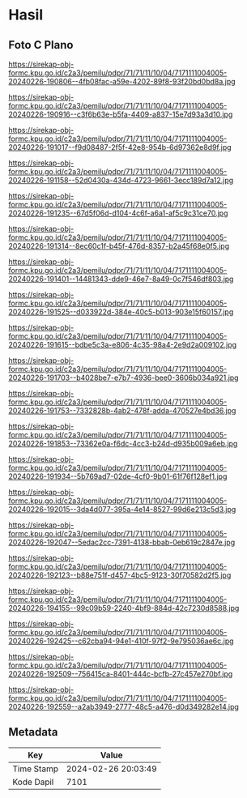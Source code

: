 # Hasil

## Foto C Plano

https://sirekap-obj-formc.kpu.go.id/c2a3/pemilu/pdpr/71/71/11/10/04/7171111004005-20240226-190806--4fb08fac-a59e-4202-89f8-93f20bd0bd8a.jpg

https://sirekap-obj-formc.kpu.go.id/c2a3/pemilu/pdpr/71/71/11/10/04/7171111004005-20240226-190916--c3f6b63e-b5fa-4409-a837-15e7d93a3d10.jpg

https://sirekap-obj-formc.kpu.go.id/c2a3/pemilu/pdpr/71/71/11/10/04/7171111004005-20240226-191017--f9d08487-2f5f-42e8-954b-6d97362e8d9f.jpg

https://sirekap-obj-formc.kpu.go.id/c2a3/pemilu/pdpr/71/71/11/10/04/7171111004005-20240226-191158--52d0430a-434d-4723-9661-3ecc189d7a12.jpg

https://sirekap-obj-formc.kpu.go.id/c2a3/pemilu/pdpr/71/71/11/10/04/7171111004005-20240226-191235--67d5f06d-d104-4c6f-a6a1-af5c9c31ce70.jpg

https://sirekap-obj-formc.kpu.go.id/c2a3/pemilu/pdpr/71/71/11/10/04/7171111004005-20240226-191314--8ec60c1f-b45f-476d-8357-b2a45f68e0f5.jpg

https://sirekap-obj-formc.kpu.go.id/c2a3/pemilu/pdpr/71/71/11/10/04/7171111004005-20240226-191401--14481343-dde9-46e7-8a49-0c7f546df803.jpg

https://sirekap-obj-formc.kpu.go.id/c2a3/pemilu/pdpr/71/71/11/10/04/7171111004005-20240226-191525--d033922d-384e-40c5-b013-903e15f60157.jpg

https://sirekap-obj-formc.kpu.go.id/c2a3/pemilu/pdpr/71/71/11/10/04/7171111004005-20240226-191615--bdbe5c3a-e806-4c35-98a4-2e9d2a009102.jpg

https://sirekap-obj-formc.kpu.go.id/c2a3/pemilu/pdpr/71/71/11/10/04/7171111004005-20240226-191703--b4028be7-e7b7-4936-bee0-3606b034a921.jpg

https://sirekap-obj-formc.kpu.go.id/c2a3/pemilu/pdpr/71/71/11/10/04/7171111004005-20240226-191753--7332828b-4ab2-478f-adda-470527e4bd36.jpg

https://sirekap-obj-formc.kpu.go.id/c2a3/pemilu/pdpr/71/71/11/10/04/7171111004005-20240226-191853--73362e0a-f6dc-4cc3-b24d-d935b009a6eb.jpg

https://sirekap-obj-formc.kpu.go.id/c2a3/pemilu/pdpr/71/71/11/10/04/7171111004005-20240226-191934--5b769ad7-02de-4cf0-9b01-61f76f128ef1.jpg

https://sirekap-obj-formc.kpu.go.id/c2a3/pemilu/pdpr/71/71/11/10/04/7171111004005-20240226-192015--3da4d077-395a-4e14-8527-99d6e213c5d3.jpg

https://sirekap-obj-formc.kpu.go.id/c2a3/pemilu/pdpr/71/71/11/10/04/7171111004005-20240226-192047--5edac2cc-7391-4138-bbab-0eb619c2847e.jpg

https://sirekap-obj-formc.kpu.go.id/c2a3/pemilu/pdpr/71/71/11/10/04/7171111004005-20240226-192123--b88e751f-d457-4bc5-9123-30f70582d2f5.jpg

https://sirekap-obj-formc.kpu.go.id/c2a3/pemilu/pdpr/71/71/11/10/04/7171111004005-20240226-194155--99c09b59-2240-4bf9-884d-42c7230d8588.jpg

https://sirekap-obj-formc.kpu.go.id/c2a3/pemilu/pdpr/71/71/11/10/04/7171111004005-20240226-192425--c62cba94-94e1-410f-97f2-9e795036ae6c.jpg

https://sirekap-obj-formc.kpu.go.id/c2a3/pemilu/pdpr/71/71/11/10/04/7171111004005-20240226-192509--756415ca-8401-444c-bcfb-27c457e270bf.jpg

https://sirekap-obj-formc.kpu.go.id/c2a3/pemilu/pdpr/71/71/11/10/04/7171111004005-20240226-192559--a2ab3949-2777-48c5-a476-d0d349282e14.jpg


## Metadata

| Key        | Value               |
| ---------- | ------------------- |
| Time Stamp | 2024-02-26 20:03:49 |
| Kode Dapil | 7101                |



